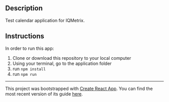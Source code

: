 ## Description

Test calendar application for IQMetrix.

## Instructions

In order to run this app:

1. Clone or download this repository to your local computer
2. Using your terminal, go to the application folder
3. run `npm install` 
4. run `npm run`


-------------------- 

This project was bootstrapped with [Create React App](https://github.com/facebookincubator/create-react-app).
You can find the most recent version of its guide [here](https://github.com/facebookincubator/create-react-app/blob/master/packages/react-scripts/template/README.md).
